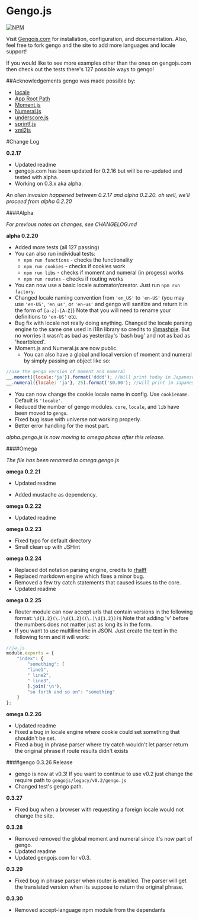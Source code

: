 Gengo.js
========
[![NPM](https://nodei.co/npm/gengojs.png?downloads=true&downloadRank=true&stars=true)](https://nodei.co/npm/gengojs/)

Visit [Gengojs.com](http://www.gengojs.com) for installation, configuration, and documentation.
Also, feel free to fork gengo and the site to add more languages and locale support!


If you would like to see more examples other than the ones on gengojs.com then check out the tests there's 127 possible ways to gengo!

##Acknowledgements
gengo was made possible by:

* [locale](https://github.com/jed/locale)
* [App Root Path](https://github.com/inxilpro/node-app-root-path)
* [Moment.js](https://github.com/moment/moment)
* [Numeral.js](https://github.com/adamwdraper/Numeral-js)
* [underscore.js](https://github.com/jashkenas/underscore)
* [sprintf.js](https://github.com/alexei/sprintf.js)
* [xml2js](https://github.com/Leonidas-from-XIV/node-xml2js)

#Change Log

**0.2.17**

* Updated readme
* gengojs.com has been updated for 0.2.16 but will be re-updated and tested with alpha.
* Working on 0.3.x aka alpha.

*An alien invasion happened between 0.2.17 and alpha 0.2.20. oh well, we'll proceed from alpha 0.2.20*

####Alpha

*For previous notes on changes, see CHANGELOG.md*

**alpha 0.2.20**

* Added more tests (all 127 passing)
* You can also run individual tests:
    * `npm run functions` - checks the functionality
    * `npm run cookies` - checks if cookies work
    * `npm run libs` - checks if moment and numeral (in progess) works
    * `npm run routes` - checks if routing works
* You can now use a basic locale automator/creator. Just run `npm run factory`.
* Changed locale naming convention from `'en_US'` to `'en-US'` (you may use `'en-US'`, `'en_us'`, or `'en-us'` and gengo will sanitize and return it in the form of `[a-z]-[A-Z]`) Note that you will need to rename your definitions to `'en-US'` etc.
* Bug fix with locale not really doing anything. Changed the locale parsing engine to the same one used in i18n library so credits to [@mashpie](https://github.com/mashpie). But no worries it wasn't as bad as yesterday's 'bash bug' and not as bad as 'heartbleed'.
* Moment.js and Numeral.js are now public.
    * You can also have a global and local version of moment and numeral by simply passing an object like so:

```js
//use the gengo version of moment and numeral
__.moment({locale:'ja'}).format('dddd'); //Will print today in Japanese
__.numeral({locale: 'ja'}, 25).format('$0.00'); //will print in Japanese yen
```
* You can now change the cookie locale name in config. Use `cookiename`. Default is `'locale'`.
* Reduced the number of gengo modules. `core`, `locale`, and `lib` have been moved to `gengo`.
* Fixed bug issue with universe not working properly.
* Better error handling for the most part.

*alpha.gengo.js is now moving to omega phase after this release.*

####Omega

*The file has been renamed to omega.gengo.js*

**omega 0.2.21**

* Updated readme

* Added mustache as dependency.

**omega 0.2.22**

* Updated readme

**omega 0.2.23**

* Fixed typo for default directory
* Small clean up with JSHint

**omega 0.2.24**

* Replaced dot notation parsing engine, credits to [rhalff](https://github.com/rhalff)
* Replaced markdown engine which fixes a minor bug.
* Removed a few try catch statements that caused issues to the core.
* Updated readme

**omega 0.2.25**

* Router module can now accept urls that contain versions in the following format: `\d{1,2}(\.)\d{1,2}((\.)\d{1,2})?$` Note that adding 'v' before the numbers does not matter just as long its in the form.
* If you want to use multiline line in JSON. Just create the text in the following form and it will work:

```js
//ja.js
module.exports = {
    "index": {
        "something": [
        "line1",
        " line2",
        " line3",
        ].join('\n'),
        "so forth and so on": "something"
    }
};
```
**omega 0.2.26**

* Updated readme
* Fixed a bug in locale engine where cookie could set something that shouldn't be set.
* Fixed a bug in phrase parser where try catch wouldn't let parser return the original phrase if route results didn't exists

####gengo 0.3.26 Release

* gengo is now at v0.3! If you want to continue to use v0.2 just change the require path to `gengojs/legacy/v0.2/gengo.js`
* Changed test's gengo path.

**0.3.27**

* Fixed bug when a browser with requesting a foreign locale would not change the site.

**0.3.28**

* Removed removed the global moment and numeral since it's now part of gengo.
* Updated readme
* Updated gengojs.com for v0.3.

**0.3.29**

* Fixed bug in phrase parser when router is enabled. The parser will get the translated version when its suppose to return the original phrase.

**0.3.30**

* Removed accept-language npm module from the dependants